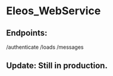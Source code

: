 # Eleos_WebService
 
## Endpoints:
 /authenticate
 /loads
 /messages
 
## Update: Still in production.
